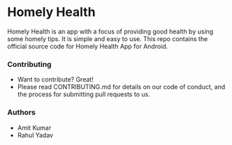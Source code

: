 # Homely Health

Homely Health is an app with a focus of providing good health by using some homely tips. It is simple and easy to use. This repo contains the official source code for Homely Health App for Android.

### Contributing
- Want to contribute? Great!
- Please read CONTRIBUTING.md for details on our code of conduct, and the process for submitting pull requests to us.

### Authors
- Amit Kumar
- Rahul Yadav
